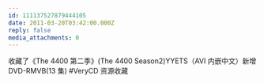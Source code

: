 ```yaml
---
id: 111137527879444105
date: 2011-03-20T03:42:00.000Z
reply: false
media_attachments: 0
---
```


收藏了《The 4400 第二季》(The 4400 Season2)YYETS（AVI 内嵌中文）新增 DVD-RMVB(13 集) #VeryCD 资源收藏 ​​​​

